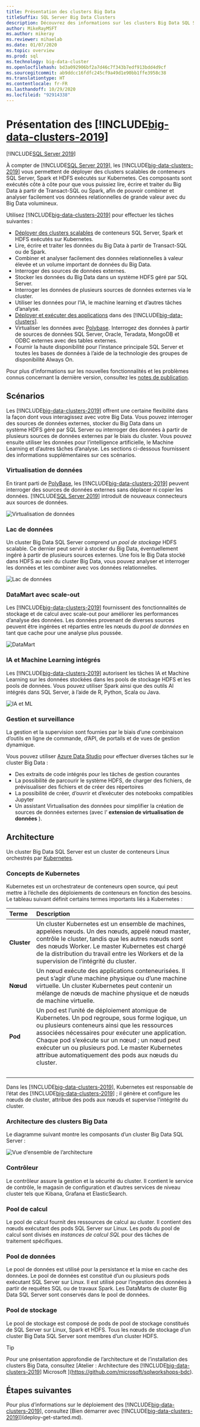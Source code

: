 ```yaml
---
title: Présentation des clusters Big Data
titleSuffix: SQL Server Big Data Clusters
description: Découvrez des informations sur les clusters Big Data SQL Server qui s’exécutent sur Kubernetes et fournissent des options de scale-out pour les données relationnelles et HDFS.
author: MikeRayMSFT
ms.author: mikeray
ms.reviewer: mihaelab
ms.date: 01/07/2020
ms.topic: overview
ms.prod: sql
ms.technology: big-data-cluster
ms.openlocfilehash: bd3a092906bf2a7d46c7f343b7edf913bdd4d9cf
ms.sourcegitcommit: ab9ddcc16fdfc245cf9a49d1e90bb1ffe3958c38
ms.translationtype: HT
ms.contentlocale: fr-FR
ms.lasthandoff: 10/29/2020
ms.locfileid: "92914338"
---
```

# <a name="what-are-big-data-clusters-2019"></a>Présentation des [!INCLUDE[big-data-clusters-2019](../includes/ssbigdataclusters-ss-nover.md)]

[!INCLUDE[SQL Server 2019](../includes/applies-to-version/sqlserver2019.md)]

À compter de [!INCLUDE[SQL Server 2019](../includes/sssqlv15-md.md)], les [!INCLUDE[big-data-clusters-2019](../includes/ssbigdataclusters-ss-nover.md)] vous permettent de déployer des clusters scalables de conteneurs SQL Server, Spark et HDFS exécutés sur Kubernetes. Ces composants sont exécutés côte à côte pour que vous puissiez lire, écrire et traiter du Big Data à partir de Transact-SQL ou Spark, afin de pouvoir combiner et analyser facilement vos données relationnelles de grande valeur avec du Big Data volumineux.

Utilisez [!INCLUDE[big-data-clusters-2019](../includes/ssbigdataclusters-ss-nover.md)] pour effectuer les tâches suivantes :

- [Déployer des clusters scalables](./deploy-get-started.md) de conteneurs SQL Server, Spark et HDFS exécutés sur Kubernetes. 
- Lire, écrire et traiter les données du Big Data à partir de Transact-SQL ou de Spark.
- Combiner et analyser facilement des données relationnelles à valeur élevée et un volume important de données du Big Data.
- Interroger des sources de données externes.
- Stocker les données du Big Data dans un système HDFS géré par SQL Server.
- Interroger les données de plusieurs sources de données externes via le cluster.
- Utiliser les données pour l’IA, le machine learning et d’autres tâches d’analyse.
- [Déployer et exécuter des applications](./concept-application-deployment.md) dans des [!INCLUDE[big-data-clusters](../includes/ssbigdataclusters-nover.md)].
- Virtualiser les données avec [Polybase](../relational-databases/polybase/polybase-guide.md). Interrogez des données à partir de sources de données SQL Server, Oracle, Teradata, MongoDB et ODBC externes avec des tables externes.
- Fournir la haute disponibilité pour l’instance principale SQL Server et toutes les bases de données à l’aide de la technologie des groupes de disponibilité Always On.

Pour plus d’informations sur les nouvelles fonctionnalités et les problèmes connus concernant la dernière version, consultez les [notes de publication](release-notes-big-data-cluster.md).

## <a name="scenarios"></a>Scénarios

Les [!INCLUDE[big-data-clusters-2019](../includes/ssbigdataclusters-ss-nover.md)] offrent une certaine flexibilité dans la façon dont vous interagissez avec votre Big Data. Vous pouvez interroger des sources de données externes, stocker du Big Data dans un système HDFS géré par SQL Server ou interroger des données à partir de plusieurs sources de données externes par le biais du cluster. Vous pouvez ensuite utiliser les données pour l’intelligence artificielle, le Machine Learning et d’autres tâches d’analyse. Les sections ci-dessous fournissent des informations supplémentaires sur ces scénarios.

### <a name="data-virtualization"></a>Virtualisation de données

En tirant parti de [PolyBase](../relational-databases/polybase/polybase-guide.md), les [!INCLUDE[big-data-clusters-2019](../includes/ssbigdataclusters-ss-nover.md)] peuvent interroger des sources de données externes sans déplacer ni copier les données. [!INCLUDE[SQL Server 2019](../includes/sssqlv15-md.md)] introduit de nouveaux connecteurs aux sources de données.

![Virtualisation de données](media/big-data-cluster-overview/data-virtualization.png)

### <a name="data-lake"></a>Lac de données

Un cluster Big Data SQL Server comprend un *pool de stockage* HDFS scalable. Ce dernier peut servir à stocker du Big Data, éventuellement ingéré à partir de plusieurs sources externes. Une fois le Big Data stocké dans HDFS au sein du cluster Big Data, vous pouvez analyser et interroger les données et les combiner avec vos données relationnelles.

![Lac de données](media/big-data-cluster-overview/data-lake.png)

### <a name="scale-out-data-mart"></a>DataMart avec scale-out

Les [!INCLUDE[big-data-clusters-2019](../includes/ssbigdataclusters-ss-nover.md)] fournissent des fonctionnalités de stockage et de calcul avec scale-out pour améliorer les performances d’analyse des données. Les données provenant de diverses sources peuvent être ingérées et réparties entre les nœuds du *pool de données* en tant que cache pour une analyse plus poussée.

![DataMart](media/big-data-cluster-overview/data-mart.png)

### <a name="integrated-ai-and-machine-learning"></a>IA et Machine Learning intégrés

Les [!INCLUDE[big-data-clusters-2019](../includes/ssbigdataclusters-ss-nover.md)] autorisent les tâches IA et Machine Learning sur les données stockées dans les pools de stockage HDFS et les pools de données. Vous pouvez utiliser Spark ainsi que des outils AI intégrés dans SQL Server, à l’aide de R, Python, Scala ou Java.

![IA et ML](media/big-data-cluster-overview/ai-ml-spark.png)

### <a name="management-and-monitoring"></a>Gestion et surveillance

La gestion et la supervision sont fournies par le biais d’une combinaison d’outils en ligne de commande, d’API, de portails et de vues de gestion dynamique.

Vous pouvez utiliser [Azure Data Studio](../azure-data-studio/what-is.md) pour effectuer diverses tâches sur le cluster Big Data :
- Des extraits de code intégrés pour les tâches de gestion courantes
- La possibilité de parcourir le système HDFS, de charger des fichiers, de prévisualiser des fichiers et de créer des répertoires
- La possibilité de créer, d’ouvrir et d’exécuter des notebooks compatibles Jupyter
- Un assistant Virtualisation des données pour simplifier la création de sources de données externes (avec l’ **extension de virtualisation de données** ).

## <a name="architecture"></a><a id="architecture"></a> Architecture

Un cluster Big Data SQL Server est un cluster de conteneurs Linux orchestrés par [Kubernetes](https://kubernetes.io/docs/concepts/).

### <a name="kubernetes-concepts"></a>Concepts de Kubernetes

Kubernetes est un orchestrateur de conteneurs open source, qui peut mettre à l’échelle des déploiements de conteneurs en fonction des besoins. Le tableau suivant définit certains termes importants liés à Kubernetes :

|Terme|Description|
|:--|:--|
| **Cluster** | Un cluster Kubernetes est un ensemble de machines, appelées nœuds. Un des nœuds, appelé nœud master, contrôle le cluster, tandis que les autres nœuds sont des nœuds Worker. Le master Kubernetes est chargé de la distribution du travail entre les Workers et de la supervision de l’intégrité du cluster. |
| **Nœud** | Un nœud exécute des applications conteneurisées. Il peut s’agir d’une machine physique ou d’une machine virtuelle. Un cluster Kubernetes peut contenir un mélange de nœuds de machine physique et de nœuds de machine virtuelle. |
| **Pod** | Un pod est l’unité de déploiement atomique de Kubernetes. Un pod regroupe, sous forme logique, un ou plusieurs conteneurs ainsi que les ressources associées nécessaires pour exécuter une application. Chaque pod s’exécute sur un nœud ; un nœud peut exécuter un ou plusieurs pod. Le master Kubernetes attribue automatiquement des pods aux nœuds du cluster. |
| &nbsp; ||

Dans les [!INCLUDE[big-data-clusters-2019](../includes/ssbigdataclusters-ss-nover.md)], Kubernetes est responsable de l’état des [!INCLUDE[big-data-clusters-2019](../includes/ssbigdataclusters-ss-nover.md)] ; il génère et configure les nœuds de cluster, attribue des pods aux nœuds et supervise l’intégrité du cluster.

### <a name="big-data-clusters-architecture"></a>Architecture des clusters Big Data

Le diagramme suivant montre les composants d’un cluster Big Data SQL Server :

![Vue d’ensemble de l’architecture](media/big-data-cluster-overview/architecture-diagram-overview.png)

### <a name="controller"></a><a id="controlplane"></a> Contrôleur

Le contrôleur assure la gestion et la sécurité du cluster. Il contient le service de contrôle, le magasin de configuration et d’autres services de niveau cluster tels que Kibana, Grafana et ElasticSearch.

### <a name="compute-pool"></a><a id="computeplane"></a> Pool de calcul

Le pool de calcul fournit des ressources de calcul au cluster. Il contient des nœuds exécutant des pods SQL Server sur Linux. Les pods du pool de calcul sont divisés en *instances de calcul SQL* pour des tâches de traitement spécifiques. 

### <a name="data-pool"></a><a id="dataplane"></a> Pool de données

Le pool de données est utilisé pour la persistance et la mise en cache des données. Le pool de données est constitué d’un ou plusieurs pods exécutant SQL Server sur Linux. Il est utilisé pour l’ingestion des données à partir de requêtes SQL ou de travaux Spark. Les DataMarts de cluster Big Data SQL Server sont conservés dans le pool de données. 

### <a name="storage-pool"></a>Pool de stockage

Le pool de stockage est composé de pods de pool de stockage constitués de SQL Server sur Linux, Spark et HDFS. Tous les nœuds de stockage d’un cluster Big Data SQL Server sont membres d’un cluster HDFS.

> [!TIP]
> Pour une présentation approfondie de l’architecture et de l’installation des clusters Big Data, consultez [Atelier : Architecture des [!INCLUDE[big-data-clusters-2019](../includes/ssbigdataclusters-ss-nover.md)] Microsoft ](https://github.com/microsoft/sqlworkshops-bdc).

## <a name="next-steps"></a>Étapes suivantes

Pour plus d’informations sur le déploiement des [!INCLUDE[big-data-clusters-2019](../includes/ssbigdataclusters-ss-nover.md)], consultez [Bien démarrer avec [!INCLUDE[big-data-clusters-2019](../includes/ssbigdataclusters-ss-nover.md)]](deploy-get-started.md).